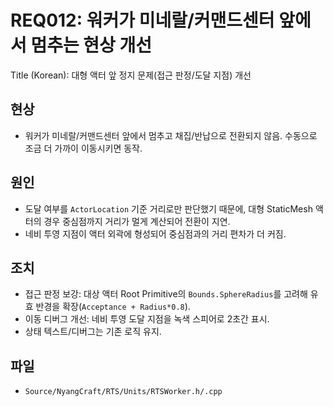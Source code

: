 # REQ012: 워커가 미네랄/커맨드센터 앞에서 멈추는 현상 개선

Title (Korean): 대형 액터 앞 정지 문제(접근 판정/도달 지점) 개선

## 현상
- 워커가 미네랄/커맨드센터 앞에서 멈추고 채집/반납으로 전환되지 않음. 수동으로 조금 더 가까이 이동시키면 동작.

## 원인
- 도달 여부를 `ActorLocation` 기준 거리로만 판단했기 때문에, 대형 StaticMesh 액터의 경우 중심점까지 거리가 멀게 계산되어 전환이 지연.
- 네비 투영 지점이 액터 외곽에 형성되어 중심점과의 거리 편차가 더 커짐.

## 조치
- 접근 판정 보강: 대상 액터 Root Primitive의 `Bounds.SphereRadius`를 고려해 유효 반경을 확장(`Acceptance + Radius*0.8`).
- 이동 디버그 개선: 네비 투영 도달 지점을 녹색 스피어로 2초간 표시.
- 상태 텍스트/디버그는 기존 로직 유지.

## 파일
- `Source/NyangCraft/RTS/Units/RTSWorker.h/.cpp`

